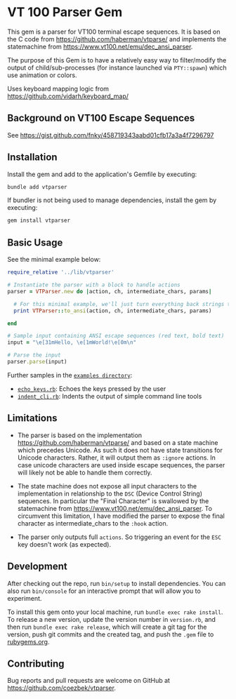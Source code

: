 # VT 100 Parser Gem

This gem is a parser for VT100 terminal escape sequences. It is based on the C code from https://github.com/haberman/vtparse/ and implements the statemachine from https://www.vt100.net/emu/dec_ansi_parser.

The purpose of this Gem is to have a relatively easy way to filter/modify the output of child/sub-processes (for instance launched via `PTY::spawn`) which use animation or colors. 

Uses keyboard mapping logic from https://github.com/vidarh/keyboard_map/

## Background on VT100 Escape Sequences

See https://gist.github.com/fnky/458719343aabd01cfb17a3a4f7296797

## Installation

Install the gem and add to the application's Gemfile by executing:

```bash
bundle add vtparser
```

If bundler is not being used to manage dependencies, install the gem by executing:

```bash
gem install vtparser
```

## Basic Usage

See the minimal example below:

```ruby
require_relative '../lib/vtparser'

# Instantiate the parser with a block to handle actions
parser = VTParser.new do |action, ch, intermediate_chars, params|

  # For this minimal example, we'll just turn everything back strings to print
  print VTParser::to_ansi(action, ch, intermediate_chars, params)

end

# Sample input containing ANSI escape sequences (red text, bold text)
input = "\e[31mHello, \e[1mWorld!\e[0m\n"

# Parse the input
parser.parse(input)
```

Further samples in the [`examples directory`](https://github.com/coezbek/vtparser/tree/main/examples):

- [`echo_keys.rb`](https://github.com/coezbek/vtparser/tree/main/examples/echo_keys.rb): Echoes the keys pressed by the user
- [`indent_cli.rb`](https://github.com/coezbek/vtparser/tree/main/examples/indent_cli.rb): Indents the output of simple command line tools

## Limitations

- The parser is based on the implementation https://github.com/haberman/vtparse/ and based on a state machine which precedes Unicode. As such it does not have state transitions for Unicode characters. Rather, it will output them as `:ignore` actions. In case unicode characters are used inside escape sequences, the parser will likely not be able to handle them correctly.

- The state machine does not expose all input characters to the implementation in relationship to the `DSC` (Device Control String) sequences. In particular the "Final Character" is swallowed by the statemachine from https://www.vt100.net/emu/dec_ansi_parser. To circumvent this limitation, I have modified the parser to expose the final character as intermediate_chars to the `:hook` action.

- The parser only outputs full `actions`. So triggering an event for the `ESC` key doesn't work (as expected).

## Development

After checking out the repo, run `bin/setup` to install dependencies. You can also run `bin/console` for an interactive prompt that will allow you to experiment.

To install this gem onto your local machine, run `bundle exec rake install`. To release a new version, update the version number in `version.rb`, and then run `bundle exec rake release`, which will create a git tag for the version, push git commits and the created tag, and push the `.gem` file to [rubygems.org](https://rubygems.org).

## Contributing

Bug reports and pull requests are welcome on GitHub at https://github.com/coezbek/vtparser.
